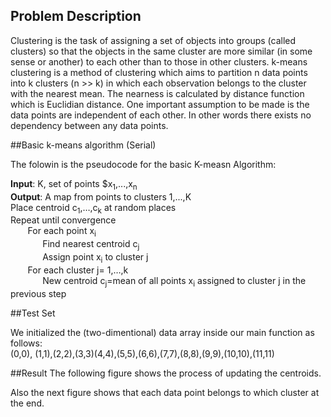 ## Problem Description 

Clustering is the task of assigning a set of objects into groups (called clusters) so that the objects in the same cluster are more similar (in some sense or another) to each other than to those in other clusters. k-means clustering is a method of clustering which aims to partition n data points into k clusters (n >> k) in which each observation belongs to the cluster with the nearest mean.  The nearness is calculated by distance function which is Euclidian distance. One important assumption to be made is the data points are independent of each other. In other words there exists no dependency between any data points. 

##Basic  k-means algorithm (Serial)

The folowin is the pseudocode for the basic K-measn Algorithm:

**Input**: K, set of points $x<sub>1</sub>,...,x<sub>n</sub><br>
**Output**: A map from points to clusters 1,...,K<br>
Place centroid c<sub>1</sub>,…,c<sub>k</sub> at random places <br>
Repeat until convergence <br>
&nbsp;&nbsp;&nbsp;&nbsp;&nbsp;&nbsp;	For each point x<sub>i</sub><br>
&nbsp;&nbsp;&nbsp;&nbsp;&nbsp;&nbsp;&nbsp;&nbsp;&nbsp;&nbsp;&nbsp;&nbsp;	Find nearest centroid c<sub>j</sub><br>
&nbsp;&nbsp;&nbsp;&nbsp;&nbsp;&nbsp;&nbsp;&nbsp;&nbsp;&nbsp;&nbsp;&nbsp;		Assign point x<sub>i</sub> to cluster j<br>
&nbsp;&nbsp;&nbsp;&nbsp; &nbsp;&nbsp;For each cluster j= 1,…,k<br>
&nbsp;&nbsp;&nbsp;&nbsp;&nbsp;&nbsp;&nbsp;&nbsp;&nbsp;&nbsp;&nbsp;&nbsp; New centroid c<sub>j</sub>=mean of all points x<sub>i</sub> assigned to cluster j in the previous step<br>

##Test Set 

We initialized the (two-dimentional) data array inside our main function as follows:<br>
(0,0), (1,1),(2,2),(3,3)(4,4),(5,5),(6,6),(7,7),(8,8),(9,9),(10,10),(11,11)<br>


##Result
The following figure shows the process of updating the centroids.


Also the next figure shows that each data point belongs to which cluster at the end. 

